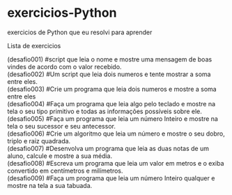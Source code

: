 # exercicios-Python
exercicios de Python que eu resolvi para aprender

Lista de exercicios
<div text-align:right">
(desafio001) #script que leia o nome e mostre uma mensagem de boas vindes de acordo com o valor recebido.<br>
(desafio002) #Um script que leia dois numeros e tente mostrar a soma entre eles. <br>
(desafio003) #Crie um programa que leia dois numeros e mostre a soma entre eles<br>
(desafio004) #Faça um programa que leia algo pelo teclado e mostre na tela o seu tipo primitivo e todas as informações possíveis sobre ele.<br>
(desafio005) #Faça um programa que leia um número Inteiro e mostre na tela o seu sucessor e seu antecessor.<br>
(desafio006) #Crie um algoritmo que leia um número e mostre o seu dobro, triplo e raiz quadrada.<br>
(desafio007) #Desenvolva um programa que leia as duas notas de um aluno, calcule e mostre a sua média.<br>
(desafio008) #Escreva um programa que leia um valor em metros e o exiba convertido em centímetros e milímetros.<br>
(desafio009) #Faça um programa que leia um número Inteiro qualquer e mostre na tela a sua tabuada.<br>

</div>
